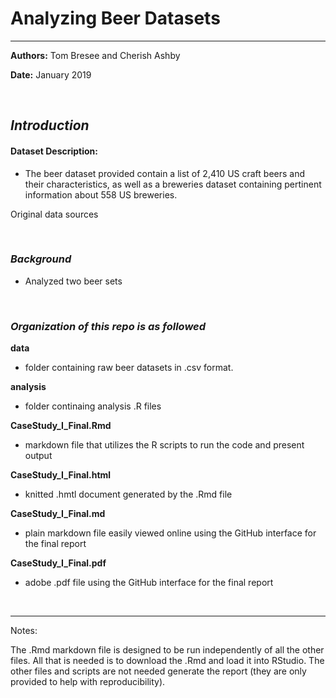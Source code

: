 
# Analyzing Beer Datasets

<hr>

**Authors:**   Tom Bresee and Cherish Ashby

**Date:**  January 2019


<br>


## *Introduction*  

#### Dataset Description:

 -  The beer dataset provided contain a list of 2,410 US craft beers and their characteristics, as well as a breweries dataset containing pertinent information about 558 US breweries.  



 Original data sources


<br>


### *Background*

-  Analyzed two beer sets 

<br>


### *Organization of this repo is as followed* 


 **data** 
-  folder containing raw beer datasets in .csv format.  

 **analysis**  
-  folder continaing analysis .R files  
 
 **CaseStudy_I_Final.Rmd**  
-  markdown file that utilizes the R scripts to run the code and present output  

 **CaseStudy_I_Final.html**  
-  knitted .hmtl document generated by the .Rmd file  

 **CaseStudy_I_Final.md**  
-  plain markdown file easily viewed online using the GitHub interface for the final report    

 **CaseStudy_I_Final.pdf** 
-  adobe .pdf file using the GitHub interface for the final report 


<br>
<hr>

Notes:  

The .Rmd markdown file is designed to be run independently of all the other files. All that is needed is to download the .Rmd and load it into RStudio. 
The other files and scripts are not needed generate the report (they are only provided to help with reproducibility).

